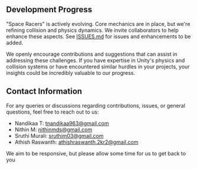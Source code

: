 ## Development Progress

"Space Racers" is actively evolving. Core mechanics are in place, but we're refining collision and physics dynamics. We invite collaborators to help enhance these aspects. See [ISSUES.md](ISSUES.md) for issues and enhancements to be added.

We openly encourage contributions and suggestions that can assist in addressing these challenges. If you have expertise in Unity's physics and collision systems or have encountered similar hurdles in your projects, your insights could be incredibly valuable to our progress.

## Contact Information

For any queries or discussions regarding contributions, issues, or general questions, feel free to reach out to us:

- Nandikaa T: [tnandikaa963@gmail.com](mailto:tnandikaa963@gmail.com)
- Nithin M: [nithinmds@gmail.com](mailto:nithinmds@gmail.com)
- Sruthi Murali: [sruthim03@gmail.com](mailto:sruthim03@gmail.com)
- Athish Raswanth: [athishraswanth.2kr2@gmail.com](mailto:athishraswanth.2kr2@gmail.com)

We aim to be responsive, but please allow some time for us to get back to you

